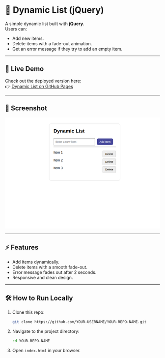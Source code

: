 # 📝 Dynamic List (jQuery)

A simple dynamic list built with **jQuery**.  
Users can:

- Add new items.
- Delete items with a fade-out animation.
- Get an error message if they try to add an empty item.

---

## 🚀 Live Demo

Check out the deployed version here:  
👉 [Dynamic List on GitHub Pages](https://saeedkhal.github.io/task-list)

---

## 📸 Screenshot

![Dynamic List Screenshot](demo.png)

---

## ⚡ Features

- Add items dynamically.
- Delete items with a smooth fade-out.
- Error message fades out after 2 seconds.
- Responsive and clean design.

---

## 🛠️ How to Run Locally

1. Clone this repo:
   ```bash
   git clone https://github.com/YOUR-USERNAME/YOUR-REPO-NAME.git
   ```

2. Navigate to the project directory:
   ```bash
   cd YOUR-REPO-NAME
   ```

3. Open `index.html` in your browser.